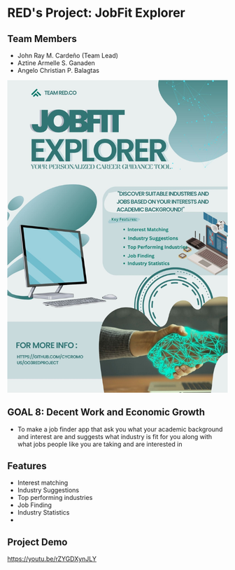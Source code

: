 # RED's Project: JobFit Explorer

## Team Members
- John Ray M. Cardeño (Team Lead)
- Aztine Armelle S. Ganaden
- Angelo Christian P. Balagtas

![JobFit Explorer](https://github.com/Cycromous/oo3RedProject/blob/main/JobFit%20Explorer.jpg)


## GOAL 8: Decent Work and Economic Growth

- To make a job finder app that ask you what your academic background and interest are and suggests what industry is fit for you along with what jobs people like you are taking and are interested in

## Features
- Interest matching 
- Industry Suggestions 
- Top performing industries 
- Job Finding
- Industry Statistics
- 
##  Project Demo
https://youtu.be/rZYGDXynJLY
